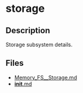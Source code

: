# storage


## Description
Storage subsystem details.
## Files
- [Memory_FS__Storage.md](Memory_FS__Storage.md)
- [__init__.md](__init__.md)
